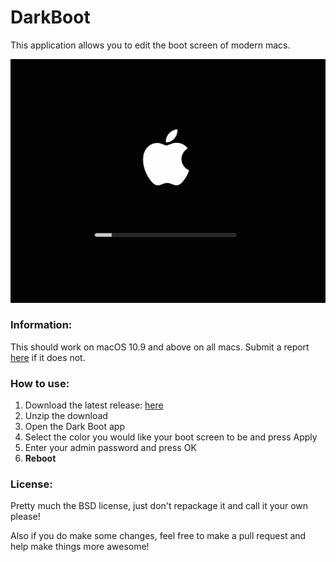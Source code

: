 # DarkBoot

This application allows you to edit the boot screen of modern macs.

![Preview](example.png)

### Information:
This should work on macOS 10.9 and above on all macs. 
Submit a report [here](https://github.com/w0lfschild/DarkBoot/issues/new) if it does not.

### How to use:
1. Download the latest release: [here](https://github.com/w0lfschild/app_updates/tree/master/DarkBoot)
2. Unzip the download
3. Open the Dark Boot app
4. Select the color you would like your boot screen to be and press Apply
5. Enter your admin password and press OK
6. **Reboot**

### License:
Pretty much the BSD license, just don't repackage it and call it your own please!

Also if you do make some changes, feel free to make a pull request and help make things more awesome!
